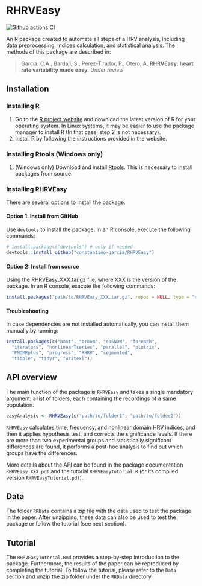 

# RHRVEasy

[![Github actions CI](https://github.com/constantino-garcia/RHRVEasy/actions/workflows/github-actions.yml/badge.svg)](https://github.com/constantino-garcia/RHRVEasy/actions/workflows/github-actions.yml/badge.svg)

An R package created to automate all steps of a HRV analysis, including data preprocessing, indices calculation, and statistical analysis. The methods of this package are described in:

> García, C.A., Bardají, S., Pérez-Tirador, P., Otero, A. **RHRVEasy: heart rate variability made easy**. *Under review*

## Installation
### Installing R
1. Go to the [R project website](https://www.r-project.org/) and download the latest version of R for your operating system. In Linux systems, it may be easier to use the package manager to install R (In that case, step 2 is not necessary).
2. Install R by following the instructions provided in the website.

### Installing Rtools (Windows only)
1. (Windows only) Download and install [Rtools](https://cran.r-project.org/bin/windows/Rtools/). This is necessary to install packages from source.

### Installing RHRVEasy
There are several options to install the package:

#### Option 1: Install from GitHub
Use `devtools` to install the package. In an R console, execute the following commands:
```R
# install.packages("devtools") # only if needed
devtools::install_github("constantino-garcia/RHRVEasy")
```

#### Option 2: Install from source 
Using the RHRVEasy_XXX.tar.gz file, where XXX is the version of the package. In an R console, execute the following commands:
```R
install.packages("path/to/RHRVEasy_XXX.tar.gz", repos = NULL, type = "source")
```

#### Troubleshooting
In case dependencies are not installed automatically, you can install them manually by running:
```R
install.packages(c("boot", "broom", "doSNOW", "foreach",
  "iterators", "nonlinearTseries", "parallel", "plotrix",
  "PMCMRplus", "progress", "RHRV", "segmented", 
  "tibble", "tidyr", "writexl"))
```


## API overview 

The main function of the package is `RHRVEasy` and takes a single mandatory argument:
a list of folders, each containing the recordings of a same 
population. 

```R 
easyAnalysis <- RHRVEasy(c("path/to/folder1", "path/to/folder2")) 
```

`RHRVEasy` calculates time, frequency, and nonlinear domain HRV indices, 
and then it applies hypothesis test, and corrects the significance levels. If 
there are more than two experimental groups and statistically significant 
differences are found, it performs a post-hoc analysis to find out which groups 
have the differences. 

More details about the API can be found in the package documentation `RHRVEasy_XXX.pdf` and the tutorial `RHRVEasyTutorial.R` (or its compiled version `RHRVEasyTutorial.pdf`).


## Data
The folder `RRData` contains a zip file with the data used to test the package in the paper. After unzipping, these data can also be used to test the package or follow the tutorial (see next section).

## Tutorial
The `RHRVEasyTutorial.Rmd` provides a step-by-step introduction to the package. Furthermore, the results of the paper can be reproduced by completing the tutorial. To follow the tutorial, please refer to the `Data` section and unzip the zip folder under the `RRData` directory.


